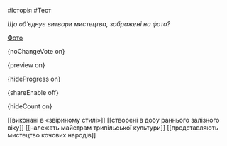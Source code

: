 #Історія #Тест

*Що об’єднує витвори мистецтва, зображені на фото?*

[Фото](https://zno.osvita.ua//doc/images/znotest/92/9202/31_2.jpg)

{noChangeVote on}

{preview on}

{hideProgress on}

{shareEnable off}

{hideCount on}

[[виконані в «звіриному стилі»]]
[[створені в добу раннього залізного віку]]
[[належать майстрам трипільської культури]]
[[представляють мистецтво кочових народів]]
